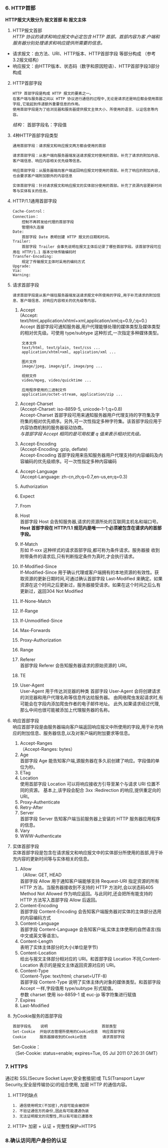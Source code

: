 ### 6. HTTP首部  
**HTTP报文大致分为 报文首部 和 报文主体**

1. HTTP报文首部  
*HTTP 协议的请求和响应报文中必定包含 HTTP 首部。首部内容为客
户端和服务器分别处理请求和响应提供所需要的信息。*

* 请求报文：由方法、URI、HTTP版本、HTTP首部字段 等部分构成 （参考 3.2报文结构）
* 响应报文：由HTTP版本、状态码（数字和原因短语）、HTTP首部字段3部分构成

2. HTTP首部字段
    ```
    HTTP 首部字段是构成 HTTP 报文的要素之一。
    在客户端与服务器之间以 HTTP 协议进行通信的过程中,无论是请求还是响应都会使用首部字段,它能起到传递额外重要信息的作用。
    使用首部字段是为了给浏览器和服务器提供报文主体大小、所使用的语言、认证信息等内容。
    ```
    *结构*： 首部字段名：字段值

3. 4种HTTP首部字段类型
    ```
    通用首部字段：请求报文和响应报文两方都会使用的首部

    请求首部字段：从客户端向服务器端发送请求报文时使用的首部。补充了请求的附加内容、客户端信息、响应内容相关优先级等信息。

    响应首部字段：从服务器端向客户端返回响应报文时使用的首部。补充了响应的附加内容,也会要求客户端附加额外的内容信息

    实体首部字段：针对请求报文和响应报文的实体部分使用的首部。补充了资源内容更新时间等与实体有关的信息。

4. HTTP/1.1通用首部字段
    ```
    Cache-Control：  
    Connection：  
        控制不再转发给代理的首部字段
        管理持久连接
    Date:
        首部字段 Date 表明创建 HTTP 报文的日期和时间。
    Trailer:
        首部字段 Trailer 会事先说明在报文主体后记录了哪些首部字段。该首部字段可应用在 HTTP/1.1 版本分块传输编码时
    Transfer-Encoding:
        规定了传输报文主体时采用的编码方式
    Upgrade:
    Via:
    Warning:
    ```
5. 请求首部字段
    ```
    请求首部字段是从客户端往服务器端发送请求报文中所使用的字段,用于补充请求的附加信息、客户端信息、对响应内容相关的优先级等内容。
    ```
    1. Accept  
    (Accept: text/html,application/xhtml+xml,application/xml;q=0.9,*/*;q=0.)  
    Accept 首部字段可通知服务器,用户代理能够处理的媒体类型及媒体类型的相对优先级。可使用 type/subtype 这种形式,一次指定多种媒体类型。
    ```
        文本文件
        text/html, text/plain, text/css ...
        application/xhtml+xml, application/xml ...
        
        图片文件
        image/jpeg, image/gif, image/png ...
        
        视频文件
        video/mpeg, video/quicktime ...
        
        应用程序使用的二进制文件
        application/octet-stream, application/zip ...
    ```
    2. Accept-Charset  
    (Accept-Charset: iso-8859-5, unicode-1-1;q=0.8)  
    Accept-Charset 首部字段可用来通知服务器用户代理支持的字符集及字符集的相对优先顺序。另外,可一次性指定多种字符集。该首部字段应用于内容协商机制的服务器驱动协商。  
    *与首部字段 Accept 相同的是可用权重 q 值来表示相对优先级。*

    3. Accept-Encoding  
    (Accept-Encoding: gzip, deflate)  
    Accept-Encoding 首部字段用来告知服务器用户代理支持的内容编码及内容编码的优先级顺序。可一次性指定多种内容编码

    4. Accept-Language  
    (Accept-Language: zh-cn,zh;q=0.7,en-us,en;q=0.3)  

    5. Authorization 

    6. Expect  

    7. From 
    
    8. Host  
    首部字段 Host 会告知服务器,请求的资源所处的互联网主机名和端口号。  
    **Host 首部字段在 HTTP/1.1 规范内是唯一一个必须被包含在请求内的首部字段。**

    9. If-Match  
    形如 If-xxx 这种样式的请求首部字段,都可称为条件请求。服务器接
收到附带条件的请求后,只有判断指定条件为真时,才会执行请求。

    10. If-Modified-Since  
    If-Modified-Since 用于确认代理或客户端拥有的本地资源的有效性。获取资源的更新日期时间,可通过确认首部字段 Last-Modified 来确定。如果资源在这个时间之后更新过，服务器接受请求。如果在这个时间之后么有更新过，返回304 Not Modified

    11. If-None-Match  
    12. If-Range
    13. If-Unmodified-Since  
    14. Max-Forwards  
    15. Proxy-Authorization  
    16. Range
    17. Referer  
    首部字段 Referer 会告知服务器请求的原始资源的 URI。
    18. TE
    19. User-Agent  
    User-Agent 用于传达浏览器的种类
    首部字段 User-Agent 会将创建请求的浏览器和用户代理名称等信息传达给服务器。
    由网络爬虫发起请求时,有可能会在字段内添加爬虫作者的电子邮件地址。
    此外,如果请求经过代理,那么中间也很可能被添加上代理服务器的名称。

6. 响应首部字段  
    响应首部字段是由服务器端向客户端返回响应报文中所使用的字段,用于补充响应的附加信息、服务器信息,以及对客户端的附加要求等信息。  

    1. Accept-Ranges  
    （Accept-Ranges: bytes）
    2. Age  
    首部字段 Age 能告知客户端,源服务器在多久前创建了响应。字段值的单位为秒。
    3. ETag  
    4. Location  
    使用首部字段 Location 可以将响应接收方引导至某个与请求 URI 位置不同的资源。
    基本上,该字段会配合 3xx :Redirection 的响应,提供重定向的URI。
    5. Proxy-Authenticate
    6. Retry-After
    7. Server  
    首部字段 Server 告知客户端当前服务器上安装的 HTTP 服务器应用程序的信息。
    8. Vary
    9. WWW-Authenticate

7. 实体首部字段  
    实体首部字段是包含在请求报文和响应报文中的实体部分所使用的首部,用于补充内容的更新时间等与实体相关的信息。
    1. Allow  
    （Allow: GET, HEAD  
    首部字段 Allow 用于通知客户端能够支持 Request-URI 指定资源的所有 HTTP 方法。当服务器接收到不支持的 HTTP 方法时,会以状态码405 Method Not Allowed 作为响应返回。与此同时,还会把所有能支持的 HTTP 方法写入首部字段 Allow 后返回。
    2. Content-Encoding  
    首部字段 Content-Encoding 会告知客户端服务器对实体的主体部分选用的内容编码方式
    3. Content-Language  
    首部字段 Content-Language 会告知客户端,实体主体使用的自然语言(指中文或英文等语言)。
    4. Content-Length  
    表明了实体主体部分的大小(单位是字节)
    5. Content-Location  
    给出与报文主体部分相对应的 URI。和首部字段 Location 不同,Content-Location 表示的是报文主体返回资源对应的 URI。
    6. Content-Type  
    (Content-Type: text/html; charset=UTF-8)  
    首部字段 Content-Type 说明了实体主体内对象的媒体类型。和首部字段 Accept 一样,字段值用 type/subtype 形式赋值。  
    参数 charset 使用 iso-8859-1 或 euc-jp 等字符集进行赋值
    7. Expires
    8. Last-Modified

8. 为Cookie服务的首部字段
    ```
    首部字段名    说明                        首部类型
    Set-Cookie  开始状态管理所使用的Cookie信息  响应首部字段
    Cookie      服务器接收到的Cookie信息       请求首部字段
    ```

    Set-Cookie：  
    （Set-Cookie: status=enable; expires=Tue, 05 Jul 2011 07:26:31 GMT）  

### 7. HTTPS
通过和 SSL(Secure Socket Layer,安全套接层)或 TLS(Transport Layer Security,安全层传输协议)的组合使用, 加密 HTTP 的通信内容。

1. HTTP的缺点  
    ```
    1. 通信使用明文(不加密),内容可能会被窃听
    2. 不验证通信方的身份,因此有可能遭遇伪装
    3. 无法证明报文的完整性,所以有可能已遭篡改
    ```
2. HTTP+ 加密 + 认证 + 完整性保护=HTTPS  

### 8.确认访问用户身份的认证